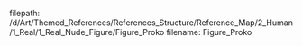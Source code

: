 filepath: /d/Art/Themed_References/References_Structure/Reference_Map/2_Human/1_Real/1_Real_Nude_Figure/Figure_Proko
filename: Figure_Proko
